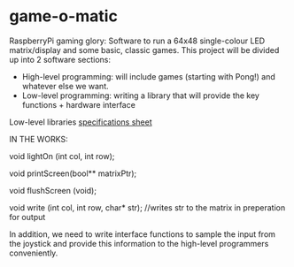 game-o-matic
============

RaspberryPi gaming glory: Software to run a 64x48 single-colour LED matrix/display and some basic, classic games. This project will be divided up into 2 software sections:
- High-level programming: will include games (starting with Pong!) and whatever else we want.
- Low-level programming: writing a library that will provide the key functions + hardware interface

Low-level libraries <a href="https://docs.google.com/document/d/19enZnzPExQ6_HpwOZU4J00wAjfWi3ineDXp8A0TtiM0/edit">specifications sheet</a>

IN THE WORKS:

void lightOn (int col, int row);

void printScreen(bool** matrixPtr);

void flushScreen (void);

void write (int col, int row, char* str); //writes str to the matrix in preperation for output

In addition, we need to write interface functions to sample the input from the joystick and provide this information to the high-level programmers conveniently.
